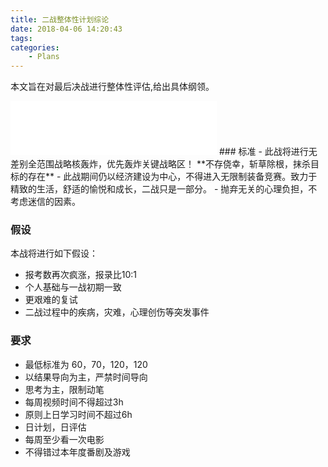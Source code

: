 ```yaml
---
title: 二战整体性计划综论
date: 2018-04-06 14:20:43
tags:
categories:
	- Plans
---
```

本文旨在对最后决战进行整体性评估,给出具体纲领。
<iframe frameborder="no" border="0" marginwidth="0" marginheight="0" width=330 height=86 src="//music.163.com/outchain/player?type=2&id=505493034&auto=1&height=66"></iframe>
### 标准
- 此战将进行无差别全范围战略核轰炸，优先轰炸关键战略区！ **不存侥幸，斩草除根，抹杀目标的存在**
- 此战期间仍以经济建设为中心，不得进入无限制装备竞赛。致力于精致的生活，舒适的愉悦和成长，二战只是一部分。
- 抛弃无关的心理负担，不考虑迷信的因素。

### 假设
本战将进行如下假设：
- 报考数再次疯涨，报录比10:1
- 个人基础与一战初期一致
- 更艰难的复试
- 二战过程中的疾病，灾难，心理创伤等突发事件

### 要求
- 最低标准为 60，70，120，120
- 以结果导向为主，严禁时间导向
- 思考为主，限制动笔
- 每周视频时间不得超过3h
- 原则上日学习时间不超过6h
- 日计划，日评估
- 每周至少看一次电影
- 不得错过本年度番剧及游戏
